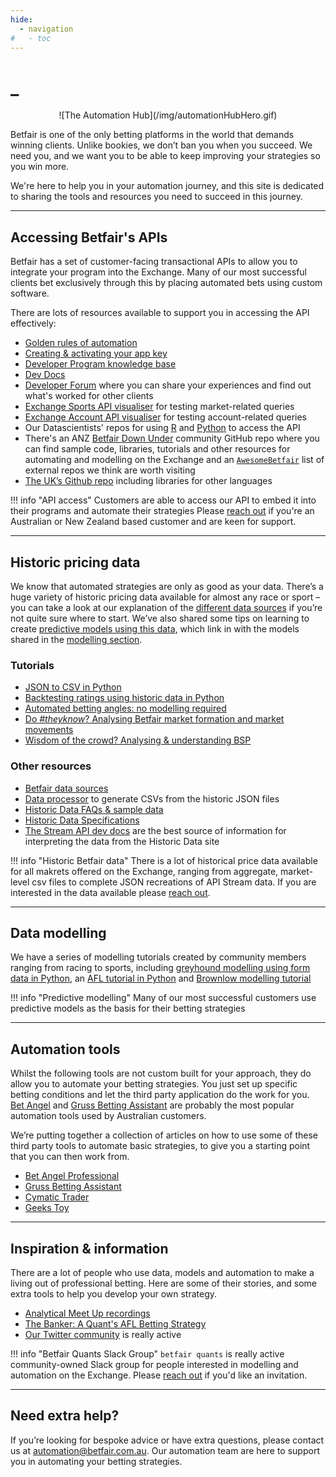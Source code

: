 ```yaml
---
hide:
  - navigation
#   - toc
---
```


<!-- hide text header for img header -->
<style> .md-typeset h1 { display: none; } </style>
    
# _

<div markdown style='text-align: center;'>
![The Automation Hub](/img/automationHubHero.gif)
</div>

Betfair is one of the only betting platforms in the world that demands winning clients. Unlike bookies, we don’t ban you when you succeed. We need you, and we want you to be able to keep improving your strategies so you win more. 

We're here to help you in your automation journey, and this site is dedicated to sharing the tools and resources you need to succeed in this journey. 

---
## Accessing Betfair's APIs
Betfair has a set of customer-facing transactional APIs to allow you to integrate your program into the Exchange. Many of our most successful clients bet exclusively through this by placing automated bets using custom software.

There are lots of resources available to support you in accessing the API effectively:

- [Golden rules of automation](/api/GoldenRulesofAutomation)
- [Creating & activating your app key](/api/apiappkey)
- [Developer Program knowledge base](https://betfairdevelopersupport.zendesk.com/hc/en-us)
- [Dev Docs](http://developer.betfair.com)
- [Developer Forum](https://forum.developer.betfair.com/) where you can share your experiences and find out what's worked for other clients
- [Exchange Sports API visualiser](https://docs.developer.betfair.com/visualisers/api-ng-sports-operations/) for testing market-related queries
- [Exchange Account API visualiser](https://docs.developer.betfair.com/visualisers/api-ng-account-operations/) for testing account-related queries
- Our Datascientists' repos for using [R](/api/apiRtutorial) and [Python](/api/apiPythontutorial) to access the API
- There's an ANZ [Betfair Down Under](https://github.com/betfair-down-under) community GitHub repo where you can find sample code, libraries, tutorials and other resources for automating and modelling on the Exchange and an [`AwesomeBetfair`](https://github.com/betfair-down-under/AwesomeBetfair) list of external repos we think are worth visiting
- [The UK’s Github repo](https://github.com/betfair) including libraries for other languages

!!! info "API access"
    Customers are able to access our API to embed it into their programs and automate their strategies
    Please [reach out](mailto:api@betfair.com.au) if you're an Australian or New Zealand based customer and are keen for support.

---
## Historic pricing data

We know that automated strategies are only as good as your data. There’s a huge variety of historic pricing data available for almost any race or sport – you can take a look at our explanation of the [different data sources](/historicData/dataSources) if you’re not quite sure where to start. We’ve also shared some tips on learning to create [predictive models using this data](/modelling/howToModel), which link in with the models shared in the [modelling section](/modelling).

### Tutorials

- [JSON to CSV in Python](/historicData/jsonToCsvTutorial)
- [Backtesting ratings using historic data in Python](/historicData/backtestingRatingsTutorial)
- [Automated betting angles: no modelling required](/historicData/automatedBettingAnglesTutorial)
- [Do *#theyknow*? Analysing Betfair market formation and market movements](/historicData/analysingAndPredictingMarketMovements)
- [Wisdom of the crowd? Analysing & understanding BSP](/historicData/analysingAndPredictingBSP)

### Other resources
- [Betfair data sources](/historicData/dataSources)
- [Data processor](https://www.betfairhistoricdata.co.uk/) to generate CSVs from the historic JSON files 
- [Historic Data FAQs & sample data](https://historicdata.betfair.com/#/help)
- [Historic Data Specifications](https://historicdata.betfair.com/Betfair-Historical-Data-Feed-Specification.pdf)
- [The Stream API dev docs](https://docs.developer.betfair.com/display/1smk3cen4v3lu3yomq5qye0ni/Exchange+Stream+API) are the best source of information for interpreting the data from the Historic Data site

!!! info "Historic Betfair data"
    There is a lot of historical price data available for all makrets offered on the Exchange, ranging from aggregate, market-level csv files to complete JSON recreations of API Stream data. If you are interested in the data available please [reach out](mailto:data@betfair.com.au).

---
## Data modelling 

We have a series of modelling tutorials created by community members ranging from racing to sports, including [greyhound modelling using form data in Python](/modelling/greyhoundModellingPython), an [AFL tutorial in Python](/modelling/AFLmodellingPython) and [Brownlow modelling tutorial](/modelling/brownlowModelTutorial)

!!! info "Predictive modelling"
    Many of our most successful customers use predictive models as the basis for their betting strategies 

---
## Automation tools

Whilst the following tools are not custom built for your approach, they do allow you to automate your betting strategies. You just set up specific betting conditions and let the third party application do the work for you. [Bet Angel](https://betangel.com) and [Gruss Betting Assistant](http://gruss-software.co.uk) are probably the most popular automation tools used by Australian customers. 

We’re putting together a collection of articles on how to use some of these third party tools to automate basic strategies, to give you a starting point that you can then work from.

- [Bet Angel Professional](/autoTools/betAngel/betAngel)
- [Gruss Betting Assistant](/autoTools/Gruss/Gruss)
- [Cymatic Trader](/autoTools/CymaticTrader/CymaticTrader)
- [Geeks Toy](/autoTools/GeeksToyinstallationandsetup)

--- 
## Inspiration & information 

There are a lot of people who use data, models and automation to make a living out of professional betting. Here are some of their stories, and some extra tools to help you develop your own strategy. 

- [Analytical Meet Up recordings](https://www.youtube.com/playlist?list=PLvw8KRdyfOY19ys_5lpSpcbjpy_PBoZEZ)
- [The Banker: A Quant's AFL Betting Strategy](https://www.betfair.com.au/hub/uncategorized/the-banker-a-quants-afl-betting-strategy/)
- [Our Twitter community](https://twitter.com/Betfair_Aus) is really active 



!!! info "Betfair Quants Slack Group"
    `betfair quants` is really active community-owned Slack group for people interested in modelling and automation on the Exchange. Please [reach out](mailto:automation@betfair.com.au) if you'd like an invitation. 
    
---
## Need extra help?

If you’re looking for bespoke advice or have extra questions, please contact us at [automation@betfair.com.au](mailto:automation@betfair.com.au). Our automation team are here to support you in automating your betting strategies.